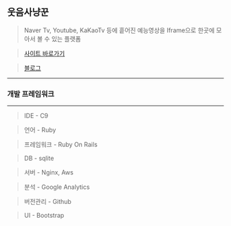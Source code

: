 <h2>웃음사냥꾼</h2>

> Naver Tv, Youtube, KaKaoTv 등에 흩어진 예능영상을 Iframe으로 한곳에 모아서 볼 수 있는 플랫폼

> <a href ="http://www.smilehunter.shop/">사이트 바로가기</a>

> <a href ="https://blog.naver.com/bsm7878/221190015179">블로그</a>
<hr>
<h3>개발 프레임워크</h3>
<hr>

>IDE - C9

>언어 - Ruby

>프레임워크 - Ruby On Rails

>DB - sqlite

>서버 - Nginx, Aws

>분석 - Google Analytics

>버전관리 - Github

>UI - Bootstrap
